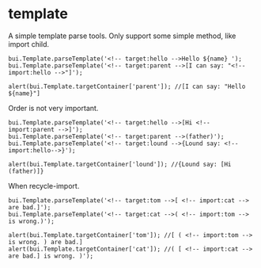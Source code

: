 template
========

A simple template parse tools. Only support some simple method, like import child. 
    
    bui.Template.parseTemplate('<!-- target:hello -->Hello ${name} ');
    bui.Template.parseTemplate('<!-- target:parent -->[I can say: "<!-- import:hello -->"]');
    
    alert(bui.Template.targetContainer['parent']); //[I can say: "Hello ${name}"] 

Order is not very important.
    
    bui.Template.parseTemplate('<!-- target:hello -->[Hi <!-- import:parent -->]');
    bui.Template.parseTemplate('<!-- target:parent -->(father)');
    bui.Template.parseTemplate('<!-- target:lound -->{Lound say: <!-- import:hello-->}');

    alert(bui.Template.targetContainer['lound']); //{Lound say: [Hi (father)]} 

When recycle-import.    
    
    bui.Template.parseTemplate('<!-- target:tom -->[ <!-- import:cat --> are bad.]');
    bui.Template.parseTemplate('<!-- target:cat -->( <!-- import:tom --> is wrong.)');
    
    alert(bui.Template.targetContainer['tom']); //[ ( <!-- import:tom --> is wrong. ) are bad.]
    alert(bui.Template.targetContainer['cat']); //( [ <!-- import:cat --> are bad.] is wrong. )');
    


    
